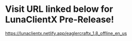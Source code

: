# Visit URL linked below for LunaClientX Pre-Release!

https://lunaclientx.netlify.app/eaglercraftx_1.8_offline_en_us
